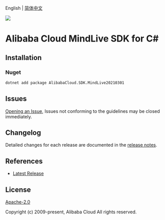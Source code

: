 English | [简体中文](README-CN.md)

![](https://aliyunsdk-pages.alicdn.com/icons/AlibabaCloud.svg)

# Alibaba Cloud MindLive SDK for C#

## Installation

### Nuget

```bash
dotnet add package AlibabaCloud.SDK.MindLive20210301
```

## Issues

[Opening an Issue](https://github.com/aliyun/alibabacloud-csharp-sdk/issues/new), Issues not conforming to the guidelines may be closed immediately.

## Changelog

Detailed changes for each release are documented in the [release notes](./ChangeLog.md).

## References

* [Latest Release](https://github.com/aliyun/alibabacloud-csharp-sdk/)

## License

[Apache-2.0](http://www.apache.org/licenses/LICENSE-2.0)

Copyright (c) 2009-present, Alibaba Cloud All rights reserved.
